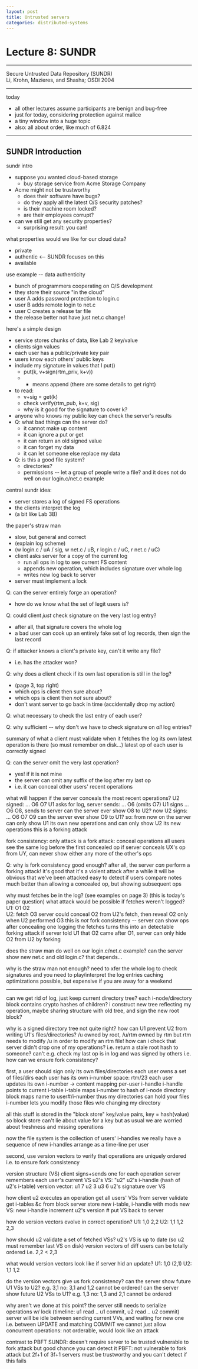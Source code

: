 ```yaml
---
layout: post
title: Untrusted servers
categories: distributed-systems
---
```


# Lecture 8: SUNDR

<hr />
Secure Untrusted Data Repository (SUNDR) <br />
Li, Krohn, Mazieres, and Shasha; OSDI 2004
<hr />

today
- all other lectures assume participants are benign and bug-free
- just for today, considering protection against malice
- a tiny window into a huge topic
- also: all about order, like much of 6.824

<hr />

## SUNDR Introduction

sundr intro
- suppose you wanted cloud-based storage
  - buy storage service from Acme Storage Company
- Acme might not be trustworthy
  - does their software have bugs?
  - do they apply all the latest O/S security patches?
  - is their machine room locked?
  - are their employees corrupt?
- can we still get any security properties?
  - surprising result: you can!

what properties would we like for our cloud data?
- private
- authentic <-- SUNDR focuses on this
- available

use example -- data authenticity
- bunch of programmers cooperating on O/S development
- they store their source "in the cloud"
- user A adds password protection to login.c
- user B adds remote login to net.c
- user C creates a release tar file
- the release better not have just net.c change!

here's a simple design
- service stores chunks of data, like Lab 2 key/value
- clients sign values
- each user has a public/private key pair
- users know each others' public keys
- include my signature in values that I put()
  - put(k, v+sign(rtm_priv, k+v))
  - + means append (there are some details to get right)
- to read:
  - v+sig = get(k)
  - check verify(rtm_pub, k+v, sig)
  - why is it good for the signature to cover k?
- anyone who knows my public key can check the server's results
- Q: what bad things can the server do?
  - it cannot make up content
  - it can ignore a put or get
  - it can return an old signed value
  - it can forget my data
  - it can let someone else replace my data
- Q: is this a good file system?
  - directories?
  - permissions -- let a group of people write a file?
    and it does not do well on our login.c/net.c example

central sundr idea:
- server stores a log of signed FS operations
- the clients interpret the log
- (a bit like Lab 3B)

the paper's straw man
- slow, but general and correct
- (explain log scheme)
- (w login.c / uA / sig, w net.c / uB, r login.c / uC, r net.c / uC)
- client asks server for a copy of the current log
  - run all ops in log to see current FS content
  - appends new operation, which includes signature over whole log
  - writes new log back to server
- server must implement a lock

Q: can the server entirely forge an operation?
- how do we know what the set of legit users is?

Q: could client *just* check signature on the very last log entry?
- after all, that signature covers the whole log
- a bad user can cook up an entirely fake set of log records, then sign the last record

Q: if attacker knows a client's private key, can't it write any file?
- i.e. has the attacker won?

Q: why does a client check if its own last operation is still in the log?
- (page 3, top right)
- which ops is client then sure about?
- which ops is client then *not* sure about?
- don't want server to go back in time (accidentally drop my action)

Q: what necessary to check the last entry of each user?

Q: why sufficient -- why don't we have to check signature on *all* log entries?
  
summary of what a client must validate when it fetches the log
  its own latest operation is there (so must remember on disk...)
  latest op of each user is correctly signed

Q: can the server omit the very last operation?
- yes! if it is not mine
- the server can omit any suffix of the log after my last op
- i.e. it can conceal other users' recent operations

what will happen if the server conceals the most recent operations?
  U2 signed: ... O6 O7
  U1 asks for log, server sends: ... O6 (omits O7)
  U1 signs ... O6 O8, sends to server
  can the server ever show O8 to U2?
  now U2 signs: ... O6 O7 O9
  can the server ever show O9 to U1?
  so: from now on the server can only show U1 its own new operations
    and can only show U2 its new operations
  this is a forking attack

fork consistency:
  only attack is a fork attack: conceal operations
  all users see the same log before the first concealed op
  if server conceals UX's op from UY,
    can never show either any more of the other's ops

Q: why is fork consistency good enough?
  after all, the server *can* perform a forking attack!
  it's good that it's a violent attack
    after a while it will be obvious that we've been attacked
    easy to detect if users compare notes
  much better than allowing a concealed op, but showing subsequent ops

why must fetches be in the log? (see examples on page 3)
  (this is today's paper question)
  what attack would be possible if fetches weren't logged?
  U1: O1 O2      
  U2:       fetch O3
  server could conceal O2 from U2's fetch,
    then reveal O2 only when U2 performed O3
  this is *not* fork consistency -- server can show ops after concealing one
  logging the fetches turns this into an detectable forking attack
    if server told U1 that O2 came after O1,
    server can only hide O2 from U2 by forking

does the straw man do well on our login.c/net.c example?
  can the server show new net.c and old login.c?
  that depends...

why is the straw man not enough?
  need to xfer the whole log to check signatures
  and you need to play/interpret the log entries
  caching optimizations possible, but expensive if you are away for a weekend

***

can we get rid of log, just keep current directory tree?
  each i-node/directory block contains crypto hashes of children?
  i construct new tree reflecting my operation,
    maybe sharing structure with old tree,
    and sign the new root block?

why is a signed directory tree not quite right?
  how can U1 prevent U2 from writing U1's files/directories?
    /u owned by root, /u/rtm owned by rtm
    but rtm needs to modify /u in order to modify an rtm file!
  how can i check that server didn't drop one of my operations?
    i.e. return a stale root hash to someone?
    can't e.g. check my last op is in log and was signed by others
    i.e. how can we ensure fork consistency?

first, a user should sign only its own files/directories
  each user owns a set of files/dirs
  each user has its own i-number space: rtm/23
  each user updates its own i-number -> content mapping
  per-user i-handle
  i-handle points to current i-table
  i-table maps i-number to hash of i-node
  directory block maps name to user#/i-number
    thus my directories can hold your files
    i-number lets you modify those files w/o changing my directory

all this stuff is stored in the "block store"
  key/value pairs, key = hash(value)
  so block store can't lie about value for a key
  but as usual we are worried about freshness and missing operations

now the file system is the collection of users' i-handles
  we really have a sequence of new i-handles
  arrange as a time-line per user

second, use version vectors to verify that operations are uniquely ordered
  i.e. to ensure fork consistency

version structure (VS)
  client signs+sends one for each operation
  server remembers each user's current VS
  u2's VS:
    "u2"
    u2's i-handle (hash of u2's i-table)
    version vector:
      u1 7
      u2 3
      u3 6
    u2's signature over VS

how client u2 executes an operation
  get all users' VSs from server
  validate
  get i-tables &c from block server
  store new i-table, i-handle with mods
  new VS:
    new i-handle
    increment u2's version #
  put VS back to server

how do version vectors evolve in correct operation?
  U1: 1,0           2,2
  U2:      1,1  1,2     2,3

how should u2 validate a set of fetched VSs?
  u2's VS is up to date (so u2 must remember last VS on disk)
  version vectors of diff users can be totally ordered
  i.e. 2,2 < 2,3

what would version vectors look like if server hid an update?
  U1: 1,0       (2,1)
  U2:      1,1        1,2

do the version vectors give us fork consistency?
  can the server show future U1 VSs to U2?
    e.g. 3,1
    no: 3,1 and 1,2 cannot be ordered!
  can the server show future U2 VSs to U1?
    e.g. 1,3
    no: 1,3 and 2,1 cannot be ordered

why aren't we done at this point?
  the server still needs to serialize operations w/ lock
  (timeline: u1 read .. u1 commit, u2 read .. u2 commit)
  server will be idle between sending current VVs, and waiting for new one
    i.e. between UPDATE and matching COMMIT
  we cannot just allow concurrent operations:
    not orderable, would look like an attack

contrast to PBFT
  SUNDR:
    doesn't require server to be trusted
    vulnerable to fork attack
      but good chance you can detect it
  PBFT:
    not vulnerable to fork attack
    but 2f+1 of 3f+1 servers must be trustworthy
      and you can't detect if this fails